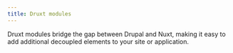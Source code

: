 ```yaml
---
title: Druxt modules
---
```


Druxt modules bridge the gap between Drupal and Nuxt, making it easy to add additional decoupled elements to your site or application.